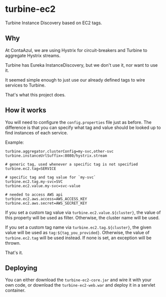 # turbine-ec2

Turbine Instance Discovery based on EC2 tags.

## Why

At ContaAzul, we are using Hystrix for circuit-breakers and Turbine to
aggregate Hystrix streams.

Turbine has Eureka InstanceDiscovery, but we don't use it, nor want to use it.

It seemed simple enough to just use our already defined tags to wire services
to Turbine.

That's what this project does.

## How it works

You will need to configure the `config.properties` file just as before. The
difference is that you can specify what tag and value should be looked up to find
instances of each service.

Example:

```properties
turbine.aggregator.clusterConfig=my-svc,other-svc
turbine.instanceUrlSuffix=:8080/hystrix.stream

# generic tag, used whenever a specific tag is not specified
turbine.ec2.tag=SERVICE

# specific tag and tag value for `my-svc`
turbine.ec2.tag.my-svc=SVC
turbine.ec2.value.my-svc=svc-value

# needed to access AWS api
turbine.ec2.aws.access=AWS_ACCESS_KEY
turbine.ec2.aws.secret=AWS_SECRET_KEY
```

If you set a custom tag value via `turbine.ec2.value.${cluster}`, the value
of this property will be used as filter. Otherwise, the cluster name will be
used.

If you set a custom tag name via `turbine.ec2.tag.${cluster}`, the given
value will be used as `tag:${tag_you_provided}`. Otherwise, the value of
`turbine.ec2.tag` will be used instead. If none is set, an exception will
be thrown.

That's it.

## Deploying

You can either download the `turbine-ec2-core.jar` and wire it with
your own code, or download the `turbine-ec2-web.war` and deploy it in a
servlet container.
